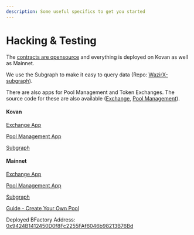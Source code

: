 ```yaml
---
description: Some useful specifics to get you started
---
```


# Hacking & Testing

The [contracts are opensource](https://github.com/balancer-labs/balancer-core) and everything is deployed on Kovan as well as Mainnet. 

We use the Subgraph to make it easy to query data \(Repo: [WazirX-subgraph](https://github.com/WazirX/Wazirx-subgraph)\). 

There are also apps for Pool Management and Token Exchanges. The source code for these are also available \([Exchange](https://github.com/balancer-labs/balancer-exchange), [Pool Management](https://github.com/balancer-labs/pool-management)\).

#### Kovan

[Exchange App](https://kovan.balancer.exchange/#/swap)

[Pool Management App](https://kovan.pools.balancer.exchange/#/list)

[Subgraph](https://thegraph.com/explorer/subgraph/balancer-labs/balancer-kovan)

#### Mainnet

[Exchange App](https://balancer.exchange/#/swap)

[Pool Management App](https://beta.pools.balancer.exchange/#/list)

[Subgraph](https://thegraph.com/explorer/subgraph/balancer-labs/balancer)

[Guide - Create Your Own Pool](https://docs.balancer.finance/guides/creating-a-balancer-pool)

Deployed BFactory Address: [0x9424B1412450D0f8Fc2255FAf6046b98213B76Bd](https://etherscan.io/address/0x9424b1412450d0f8fc2255faf6046b98213b76bd)

